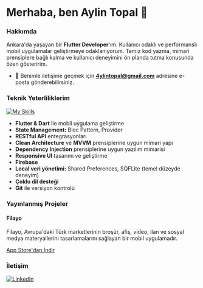 # Merhaba, ben Aylin Topal 👋

### Hakkımda

Ankara'da yaşayan bir **Flutter Developer**'ım. Kullanıcı odaklı ve performanslı mobil uygulamalar geliştirmeye odaklanıyorum. Temiz kod yazma, mimari prensiplere bağlı kalma ve kullanıcı deneyimini ön planda tutma konusunda özen gösteririm.

-   💬 Benimle iletişime geçmek için **4ylintopal@gmail.com** adresine e-posta gönderebilirsiniz.

### Teknik Yeterliliklerim

[![My Skills](https://skillicons.dev/icons?i=flutter,dart,firebase,git)](https://skillicons.dev)

* **Flutter & Dart** ile mobil uygulama geliştirme
* **State Management:** Bloc Pattern, Provider
* **RESTful API** entegrasyonları
* **Clean Architecture** ve **MVVM** prensiplerine uygun mimari yapı
* **Dependency Injection** prensiplerine uygun yazılım mimarisi
* **Responsive UI** tasarımı ve geliştirme
* **Firebase**
* **Local veri yönetimi:** Shared Preferences, SQFLite (temel düzeyde deneyim)
* **Çoklu dil desteği**
* **Git** ile versiyon kontrolü

### Yayınlanmış Projeler

#### Filayo

Filayo, Avrupa'daki Türk marketlerinin broşür, afiş, video, ilan ve sosyal medya materyallerini tasarlamalarını sağlayan bir mobil uygulamadır.

[App Store'dan İndir](https://apps.apple.com/tr/app/filayo/id6742742794)

### İletişim

[![LinkedIn](https://img.shields.io/badge/LinkedIn-0077B5?style=for-the-badge&logo=linkedin&logoColor=white)](https://www.linkedin.com/in/aylin-topal-a0bbb6255)
